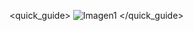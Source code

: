 <quick_guide>
![Imagen1](http://static.energysistem.com/images/manuals/42258/543d0240b60cd.jpg)
</quick_guide>
